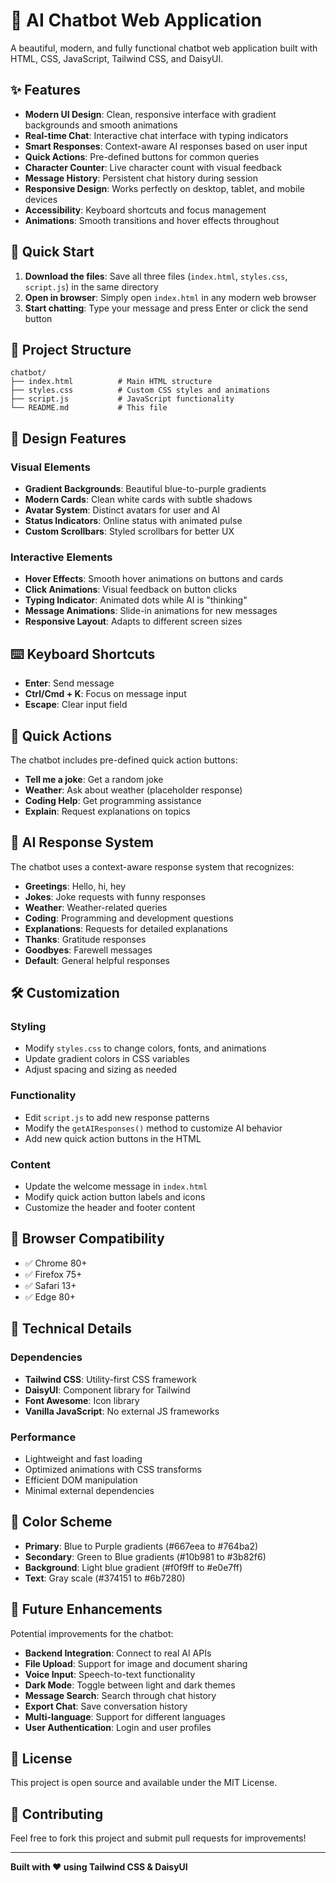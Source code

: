# 🤖 AI Chatbot Web Application

A beautiful, modern, and fully functional chatbot web application built with HTML, CSS, JavaScript, Tailwind CSS, and DaisyUI.

## ✨ Features

- **Modern UI Design**: Clean, responsive interface with gradient backgrounds and smooth animations
- **Real-time Chat**: Interactive chat interface with typing indicators
- **Smart Responses**: Context-aware AI responses based on user input
- **Quick Actions**: Pre-defined buttons for common queries
- **Character Counter**: Live character count with visual feedback
- **Message History**: Persistent chat history during session
- **Responsive Design**: Works perfectly on desktop, tablet, and mobile devices
- **Accessibility**: Keyboard shortcuts and focus management
- **Animations**: Smooth transitions and hover effects throughout

## 🚀 Quick Start

1. **Download the files**: Save all three files (`index.html`, `styles.css`, `script.js`) in the same directory
2. **Open in browser**: Simply open `index.html` in any modern web browser
3. **Start chatting**: Type your message and press Enter or click the send button

## 📁 Project Structure

```
chatbot/
├── index.html          # Main HTML structure
├── styles.css          # Custom CSS styles and animations
├── script.js           # JavaScript functionality
└── README.md           # This file
```

## 🎨 Design Features

### Visual Elements

- **Gradient Backgrounds**: Beautiful blue-to-purple gradients
- **Modern Cards**: Clean white cards with subtle shadows
- **Avatar System**: Distinct avatars for user and AI
- **Status Indicators**: Online status with animated pulse
- **Custom Scrollbars**: Styled scrollbars for better UX

### Interactive Elements

- **Hover Effects**: Smooth hover animations on buttons and cards
- **Click Animations**: Visual feedback on button clicks
- **Typing Indicator**: Animated dots while AI is "thinking"
- **Message Animations**: Slide-in animations for new messages
- **Responsive Layout**: Adapts to different screen sizes

## ⌨️ Keyboard Shortcuts

- **Enter**: Send message
- **Ctrl/Cmd + K**: Focus on message input
- **Escape**: Clear input field

## 🎯 Quick Actions

The chatbot includes pre-defined quick action buttons:

- **Tell me a joke**: Get a random joke
- **Weather**: Ask about weather (placeholder response)
- **Coding Help**: Get programming assistance
- **Explain**: Request explanations on topics

## 🧠 AI Response System

The chatbot uses a context-aware response system that recognizes:

- **Greetings**: Hello, hi, hey
- **Jokes**: Joke requests with funny responses
- **Weather**: Weather-related queries
- **Coding**: Programming and development questions
- **Explanations**: Requests for detailed explanations
- **Thanks**: Gratitude responses
- **Goodbyes**: Farewell messages
- **Default**: General helpful responses

## 🛠️ Customization

### Styling

- Modify `styles.css` to change colors, fonts, and animations
- Update gradient colors in CSS variables
- Adjust spacing and sizing as needed

### Functionality

- Edit `script.js` to add new response patterns
- Modify the `getAIResponses()` method to customize AI behavior
- Add new quick action buttons in the HTML

### Content

- Update the welcome message in `index.html`
- Modify quick action button labels and icons
- Customize the header and footer content

## 📱 Browser Compatibility

- ✅ Chrome 80+
- ✅ Firefox 75+
- ✅ Safari 13+
- ✅ Edge 80+

## 🔧 Technical Details

### Dependencies

- **Tailwind CSS**: Utility-first CSS framework
- **DaisyUI**: Component library for Tailwind
- **Font Awesome**: Icon library
- **Vanilla JavaScript**: No external JS frameworks

### Performance

- Lightweight and fast loading
- Optimized animations with CSS transforms
- Efficient DOM manipulation
- Minimal external dependencies

## 🎨 Color Scheme

- **Primary**: Blue to Purple gradients (#667eea to #764ba2)
- **Secondary**: Green to Blue gradients (#10b981 to #3b82f6)
- **Background**: Light blue gradient (#f0f9ff to #e0e7ff)
- **Text**: Gray scale (#374151 to #6b7280)

## 🚀 Future Enhancements

Potential improvements for the chatbot:

- **Backend Integration**: Connect to real AI APIs
- **File Upload**: Support for image and document sharing
- **Voice Input**: Speech-to-text functionality
- **Dark Mode**: Toggle between light and dark themes
- **Message Search**: Search through chat history
- **Export Chat**: Save conversation history
- **Multi-language**: Support for different languages
- **User Authentication**: Login and user profiles

## 📄 License

This project is open source and available under the MIT License.

## 🤝 Contributing

Feel free to fork this project and submit pull requests for improvements!

---

**Built with ❤️ using Tailwind CSS & DaisyUI**
